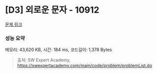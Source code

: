 # [D3] 외로운 문자 - 10912 

[문제 링크](https://swexpertacademy.com/main/code/problem/problemDetail.do?contestProbId=AXVJuEvqLAADFASe) 

### 성능 요약

메모리: 43,620 KB, 시간: 184 ms, 코드길이: 1,378 Bytes



> 출처: SW Expert Academy, https://swexpertacademy.com/main/code/problem/problemList.do